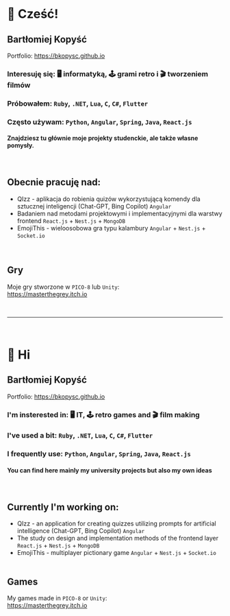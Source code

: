 # 👋 Cześć!

## Bartłomiej Kopyść
Portfolio: https://bkopysc.github.io

### **Interesuję się:** 🖥️ informatyką, 🕹️ grami retro i 🎬 tworzeniem filmów
### **Próbowałem:** `Ruby`, `.NET`, `Lua`, `C`, `C#`, `Flutter`
### **Często używam:** `Python`, `Angular`,  `Spring`, `Java`, `React.js`

#### Znajdziesz tu głównie moje projekty studenckie, ale także własne pomysły.
&nbsp;

## Obecnie pracuję nad:
- QIzz - aplikacja do robienia quizów wykorzystującą komendy dla sztucznej inteligencji (Chat-GPT, Bing Copilot) `Angular`
- Badaniem nad metodami projektowymi i implementacyjnymi dla warstwy frontend `React.js` + `Nest.js` + `MongoDB`
- EmojiThis - wieloosobowa gra typu kalambury `Angular` + `Nest.js` + `Socket.io`

&nbsp;

## Gry
Moje gry stworzone w `PICO-8` lub `Unity`:\
https://masterthegrey.itch.io

&nbsp;
***
&nbsp;

# 👋 Hi

## Bartłomiej Kopyść
Portfolio: https://bkopysc.github.io
### **I'm insterested in:** 🖥️ IT, 🕹️ retro games and  🎬 film making
### **I've used a bit:** `Ruby`, `.NET`, `Lua`, `C`, `C#`, `Flutter`
### **I frequently use:** `Python`, `Angular`,  `Spring`, `Java`, `React.js`
#### You can find here mainly my university projects but also my own ideas
&nbsp;

## Currently I'm working on:
- QIzz - an application for creating quizzes utilizing prompts for artificial intelligence (Chat-GPT, Bing Copilot) `Angular`
- The study on design and implementation methods of the frontend layer `React.js` + `Nest.js` + `MongoDB`
- EmojiThis - multiplayer pictionary game `Angular` + `Nest.js` + `Socket.io`
&nbsp;
&nbsp;

## Games
My games made in `PICO-8` or `Unity`:\
https://masterthegrey.itch.io

&nbsp;



